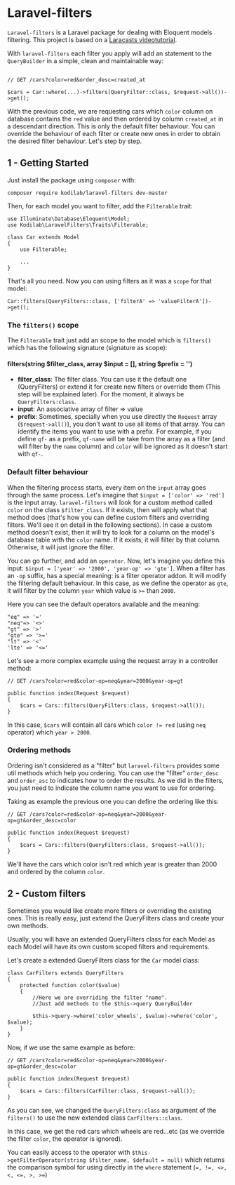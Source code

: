 # Laravel-filters

`Laravel-filters` is a Laravel package for dealing with Eloquent models filtering.
This project is based on a [Laracasts videotutorial](https://laracasts.com/).

With `laravel-filters` each filter you apply will add an statement to the `QueryBuilder` in
a simple, clean and maintainable way:

```

// GET /cars?color=red&order_desc=created_at

$cars = Car::where(...)->filters(QueryFilter::class, $request->all())->get();

```

With the previous code, we are requesting cars which `color` column on database contains
the `red` value and then ordered by column `created_at` in a descendant direction.
This is only the default filter behaviour. You can override the behaviour of each filter or create new ones
in order to obtain the desired filter behaviour. Let's step by step.

## 1 - Getting Started
Just install the package using `composer` with:

```
composer require kodilab/laravel-filters dev-master
```

Then, for each model you want to filter, add the `Filterable` trait:

```
use Illuminate\Database\Eloquent\Model;
use Kodilab\LaravelFilters\Traits\Filterable;

class Car extends Model
{
    use Filterable;
    
    ...
}
```

That's all you need. Now you can using filters as it was a `scope` for that model:

```
Car::filters(QueryFilters::class, ['filterA' => 'valueFilterA'])->get();
```

### The `filters()` scope
The `Filterable` trait just add an scope to the model which is `filters()` which has the following
signature (signature as scope):

#### filters(string $filter_class, array $input = [], string $prefix = '')

* **filter_class**: The filter class. You can use it the default one (QueryFilters) or extend it for create new filters 
                    or override them (This step will be explained later). For the moment, it always be `QueryFilters:class`.
* **input**: An associative array of filter => value
* **prefix**: Sometimes, specially when you use directly the `Request` array (`$request->all()`), you don't want to use
                all items of that array. You can identify the items you want to use with a prefix. For example, 
                if you define `qf-` as a prefix, `qf-name` will be take from the array as a filter
                (and will filter by the `name` column) and `color` will be ignored as it doesn't start with `qf-`.
                
### Default filter behaviour
When the filtering process starts, every item on the `input` array goes through the same process. Let's imagine that 
`$input = ['color' => 'red']` is the input array. `laravel-filters` will look for a custom method called `color` 
on the class `$filter_class`. If it exists, then will apply what that method does (that's how you can define 
custom filters and overriding filters. We'll see it on detail in the following sections). In case a custom method 
doesn't exist, then it will try to look for a column on the model's database table with the `color` name. 
If it exists, it will filter by that column. Otherwise, it will just ignore the filter.

You can go further, and add an `operator`. Now, let's imagine you define this input: 
`$input = ['year' => '2000', 'year-op' => 'gte']`. When a filter has an `-op` suffix, has a special meaning: is a
filter operator addon. It will modify the filtering default behaviour. In this case, as we define the operator as `gte`, 
it will filter by the column `year` which value is `>=` than `2000`.

Here you can see the default operators available and the meaning: 

```
"eq" => '='
"neq"=> '<>'
"gt" => '>'
"gte" => '>='
"lt" => '<'
'lte' => '<='
```

Let's see a more complex example using the request array in a controller method: 

```
// GET /cars?color=red&color-op=neq&year=2000&year-op=gt

public function index(Request $request)
{
    $cars = Cars::filters(QueryFilters:class, $request->all());
}
```
In this case, `$cars` will contain all cars which `color != red` (using `neq` operator) which `year > 2000`.

### Ordering methods
Ordering isn't considered as a "filter" but `laravel-filters` provides some util methods which help you ordering.
You can use the "filter" `order_desc` and `order_asc` to indicates how to order the results. As we did in the filters,
you just need to indicate the column name you want to use for ordering.

Taking as example the previous one you can define the ordering like this:

```
// GET /cars?color=red&color-op=neq&year=2000&year-op=gt&order_desc=color

public function index(Request $request)
{
    $cars = Cars::filters(QueryFilters:class, $request->all());
}
``` 

We'll have the cars which color isn't red which year is greater than 2000 and ordered by the column `color`.

## 2 - Custom filters
Sometimes you would like create more filters or overriding the existing ones. This is really easy, just extend the
QueryFilters class and create your own methods.

Usually, you will have an extended QueryFilters class for each Model as each Model will have its own custom scoped 
filters and requirements.

Let's create a extended QueryFilters class for the `Car` model class:

```
class CarFilters extends QueryFilters
{
    protected function color($value)
    {
        //Here we are overriding the filter "name".
        //Just add methods to the $this->query QueryBuilder
        
        $this->query->where('color_wheels', $value)->where('color', $value);
    }
}
```

Now, if we use the same example as before:

```
// GET /cars?color=red&color-op=neq&year=2000&year-op=gt&order_desc=color

public function index(Request $request)
{
    $cars = Cars::filters(CarFilter:class, $request->all());
}
```
As you can see, we changed the `QueryFilters:class` as argument of the `filters()` to use the new extended 
class `CarFilters::class`.

In this case, we get the red cars which wheels are red...etc (as we override the filter `color`, the operator is ignored).

You can easily access to the operator with `$this->getFilterOperator(string $filter_name, $default = null)` which returns
the comparison symbol for using directly in the `where` statement (`=, !=, <>, <, <=, >, >=`)